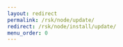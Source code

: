 ```yaml
---
layout: redirect
permalink: /rsk/node/update/
redirect: /rsk/node/install/update/
menu_order: 0
---
```

